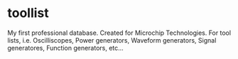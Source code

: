 # toollist

My first professional database.
Created for Microchip Technologies.
For tool lists, i.e. Oscilliscopes, Power generators, Waveform generators, Signal generatores, Function generators, etc...
